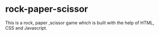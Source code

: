 # rock-paper-scissor
This is a rock, paper ,scissor game which is built with the help of HTML, CSS and Javascript.
